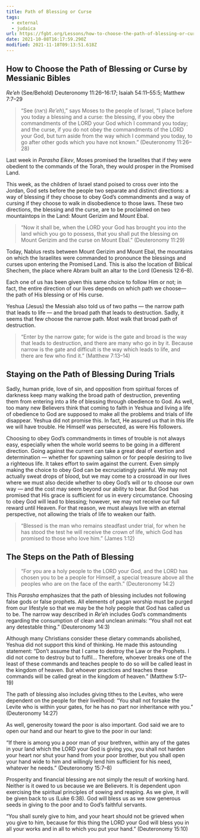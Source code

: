 ```yaml
---
title: Path of Blessing or Curse
tags:
  - external
  - judaica
url: https://fgbt.org/Lessons/how-to-choose-the-path-of-blessing-or-curse.html
date: 2021-10-08T16:17:59.290Z
modified: 2021-11-18T09:13:51.618Z
---
```


## How to Choose the Path of Blessing or Curse by Messianic Bibles

_Re’eh_ (See/Behold) Deuteronomy 11:26–16:17; Isaiah 54:11–55:5; Matthew 7:7–29

> “See (רְאֵה) _Re’eh_),” says Moses to the people of Israel, “I place before you today a blessing and a curse: the blessing, if you obey the commandments of the LORD your God which I command you today; and the curse, if you do not obey the commandments of the LORD your God, but turn aside from the way which I command you today, to go after other gods which you have not known.” (Deuteronomy 11:26–28)

Last week in _Parasha Eikev_, Moses promised the Israelites that if they were obedient to the commands of the Torah, they would prosper in the Promised Land.

This week, as the children of Israel stand poised to cross over into the Jordan, God sets before the people two separate and distinct directions: a way of blessing if they choose to obey God’s commandments and a way of cursing if they choose to walk in disobedience to those laws. These two directions, the blessing and the curse, are to be proclaimed on two mountaintops in the Land: Mount Gerizim and Mount Ebal.

> “Now it shall be, when the LORD your God has brought you into the land which you go to possess, that you shall put the blessing on Mount Gerizim and the curse on Mount Ebal.” (Deuteronomy 11:29)

Today, Nablus rests between Mount Gerizim and Mount Ebal, the mountains on which the Israelites were commanded to pronounce the blessings and curses upon entering the Promised Land. This is also the location of Biblical Shechem, the place where Abram built an altar to the Lord (Genesis 12:6–8).

Each one of us has been given this same choice to follow Him or not; in fact, the entire direction of our lives depends on which path we choose—the path of His blessing or of His curse.

Yeshua (Jesus) the Messiah also told us of two paths — the narrow path that leads to life — and the broad path that leads to destruction. Sadly, it seems that few choose the narrow path. Most walk that broad path of destruction.

> “Enter by the narrow gate; for wide is the gate and broad is the way that leads to destruction, and there are many who go in by it. Because narrow is the gate and difficult is the way which leads to life, and there are few who find it.” (Matthew 7:13–14)

## Staying on the Path of Blessing During Trials

Sadly, human pride, love of sin, and opposition from spiritual forces of darkness keep many walking the broad path of destruction, preventing them from entering into a life of blessing through obedience to God. As well, too many new Believers think that coming to faith in Yeshua and living a life of obedience to God are supposed to make all the problems and trials of life disappear. Yeshua did not promise this. In fact, He assured us that in this life we will have trouble. He Himself was persecuted, as were His followers.

Choosing to obey God’s commandments in times of trouble is not always easy, especially when the whole world seems to be going in a different direction. Going against the current can take a great deal of exertion and determination — whether for spawning salmon or for people desiring to live a righteous life. It takes effort to swim against the current. Even simply making the choice to obey God can be excruciatingly painful. We may not actually sweat drops of blood, but we may come to a crossroad in our lives where we must also decide whether to obey God’s will or to choose our own way — and the cost may seem beyond our ability to bear. But God has promised that His grace is sufficient for us in every circumstance. Choosing to obey God will lead to blessing; however, we may not receive our full reward until Heaven. For that reason, we must always live with an eternal perspective, not allowing the trials of life to weaken our faith.

> “Blessed is the man who remains steadfast under trial, for when he has stood the test he will receive the crown of life, which God has promised to those who love him.” (James 1:12)

## The Steps on the Path of Blessing

> “For you are a holy people to the LORD your God, and the LORD has chosen you to be a people for Himself, a special treasure above all the peoples who are on the face of the earth.” (Deuteronomy 14:2)

This _Parasha_ emphasizes that the path of blessing includes not following false gods or false prophets. All elements of pagan worship must be purged from our lifestyle so that we may be the holy people that God has called us to be. The narrow way described in _Re’eh_ includes God’s commandments regarding the consumption of clean and unclean animals: “You shall not eat any detestable thing.” (Deuteronomy 14:3)

Although many Christians consider these dietary commands abolished, Yeshua did not support this kind of thinking. He made this astounding statement: “Don’t assume that I came to destroy the Law or the Prophets. I did not come to destroy but to fulfil... Therefore, whoever breaks one of the least of these commands and teaches people to do so will be called least in the kingdom of heaven. But whoever practices and teaches these commands will be called great in the kingdom of heaven.” (Matthew 5:17–19)

The path of blessing also includes giving tithes to the Levites, who were dependent on the people for their livelihood: “You shall not forsake the Levite who is within your gates, for he has no part nor inheritance with you.” (Deuteronomy 14:27)

As well, generosity toward the poor is also important. God said we are to open our hand and our heart to give to the poor in our land:

“If there is among you a poor man of your brethren, within any of the gates in your land which the LORD your God is giving you, you shall not harden your heart nor shut your hand from your poor brother, but you shall open your hand wide to him and willingly lend him sufficient for his need, whatever he needs.” (Deuteronomy 15:7–8)

Prosperity and financial blessing are not simply the result of working hard. Neither is it owed to us because we are Believers. It is dependent upon exercising the spiritual principles of sowing and reaping. As we give, it will be given back to us (Luke 6:38). God will bless us as we sow generous seeds in giving to the poor and to God’s faithful servants.

“You shall surely give to him, and your heart should not be grieved when you give to him, because for this thing the LORD your God will bless you in all your works and in all to which you put your hand.” (Deuteronomy 15:10)
